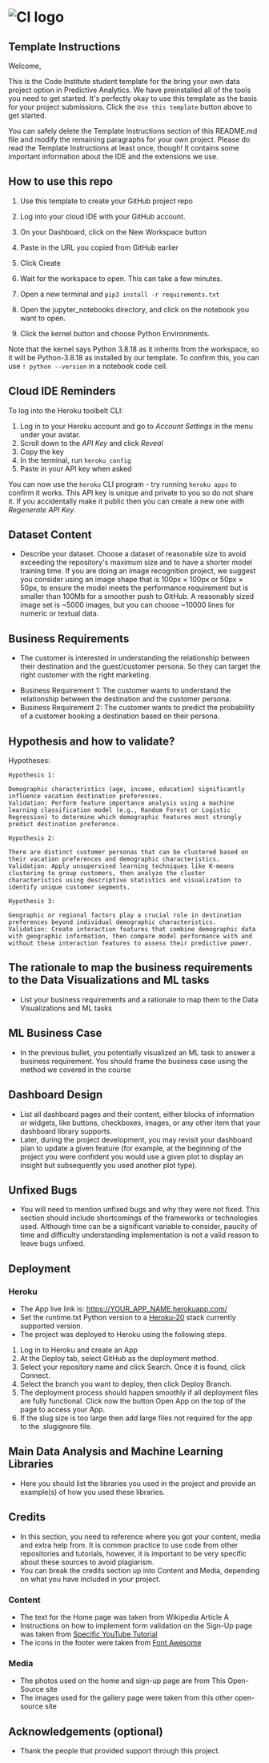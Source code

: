 # ![CI logo](https://codeinstitute.s3.amazonaws.com/fullstack/ci_logo_small.png)

## Template Instructions

Welcome,

This is the Code Institute student template for the bring your own data project option in Predictive Analytics. We have preinstalled all of the tools you need to get started. It's perfectly okay to use this template as the basis for your project submissions. Click the `Use this template` button above to get started.

You can safely delete the Template Instructions section of this README.md file and modify the remaining paragraphs for your own project. Please do read the Template Instructions at least once, though! It contains some important information about the IDE and the extensions we use.

## How to use this repo

1. Use this template to create your GitHub project repo

1. Log into your cloud IDE with your GitHub account.

1. On your Dashboard, click on the New Workspace button

1. Paste in the URL you copied from GitHub earlier

1. Click Create

1. Wait for the workspace to open. This can take a few minutes.

1. Open a new terminal and `pip3 install -r requirements.txt`

1. Open the jupyter_notebooks directory, and click on the notebook you want to open.

1. Click the kernel button and choose Python Environments.

Note that the kernel says Python 3.8.18 as it inherits from the workspace, so it will be Python-3.8.18 as installed by our template. To confirm this, you can use `! python --version` in a notebook code cell.

## Cloud IDE Reminders

To log into the Heroku toolbelt CLI:

1. Log in to your Heroku account and go to _Account Settings_ in the menu under your avatar.
2. Scroll down to the _API Key_ and click _Reveal_
3. Copy the key
4. In the terminal, run `heroku_config`
5. Paste in your API key when asked

You can now use the `heroku` CLI program - try running `heroku apps` to confirm it works. This API key is unique and private to you so do not share it. If you accidentally make it public then you can create a new one with _Regenerate API Key_.

## Dataset Content

- Describe your dataset. Choose a dataset of reasonable size to avoid exceeding the repository's maximum size and to have a shorter model training time. If you are doing an image recognition project, we suggest you consider using an image shape that is 100px × 100px or 50px × 50px, to ensure the model meets the performance requirement but is smaller than 100Mb for a smoother push to GitHub. A reasonably sized image set is ~5000 images, but you can choose ~10000 lines for numeric or textual data.

## Business Requirements

- The customer is interested in understanding the relationship between their destination and the guest/customer persona. So they can target the right customer with the right marketing.

* Business Requirement 1: The customer wants to understand the relationship between the destination and the customer persona.
* Business Requirement 2: The customer wants to predict the probability of a customer booking a destination based on their persona.

## Hypothesis and how to validate?

Hypotheses:

    Hypothesis 1:

    Demographic characteristics (age, income, education) significantly influence vacation destination preferences.
    Validation: Perform feature importance analysis using a machine learning classification model (e.g., Random Forest or Logistic Regression) to determine which demographic features most strongly predict destination preference.

    Hypothesis 2:

    There are distinct customer personas that can be clustered based on their vacation preferences and demographic characteristics.
    Validation: Apply unsupervised learning techniques like K-means clustering to group customers, then analyze the cluster characteristics using descriptive statistics and visualization to identify unique customer segments.

    Hypothesis 3:

    Geographic or regional factors play a crucial role in destination preferences beyond individual demographic characteristics.
    Validation: Create interaction features that combine demographic data with geographic information, then compare model performance with and without these interaction features to assess their predictive power.

## The rationale to map the business requirements to the Data Visualizations and ML tasks

- List your business requirements and a rationale to map them to the Data Visualizations and ML tasks

## ML Business Case

- In the previous bullet, you potentially visualized an ML task to answer a business requirement. You should frame the business case using the method we covered in the course

## Dashboard Design

- List all dashboard pages and their content, either blocks of information or widgets, like buttons, checkboxes, images, or any other item that your dashboard library supports.
- Later, during the project development, you may revisit your dashboard plan to update a given feature (for example, at the beginning of the project you were confident you would use a given plot to display an insight but subsequently you used another plot type).

## Unfixed Bugs

- You will need to mention unfixed bugs and why they were not fixed. This section should include shortcomings of the frameworks or technologies used. Although time can be a significant variable to consider, paucity of time and difficulty understanding implementation is not a valid reason to leave bugs unfixed.

## Deployment

### Heroku

- The App live link is: https://YOUR_APP_NAME.herokuapp.com/
- Set the runtime.txt Python version to a [Heroku-20](https://devcenter.heroku.com/articles/python-support#supported-runtimes) stack currently supported version.
- The project was deployed to Heroku using the following steps.

1. Log in to Heroku and create an App
2. At the Deploy tab, select GitHub as the deployment method.
3. Select your repository name and click Search. Once it is found, click Connect.
4. Select the branch you want to deploy, then click Deploy Branch.
5. The deployment process should happen smoothly if all deployment files are fully functional. Click now the button Open App on the top of the page to access your App.
6. If the slug size is too large then add large files not required for the app to the .slugignore file.

## Main Data Analysis and Machine Learning Libraries

- Here you should list the libraries you used in the project and provide an example(s) of how you used these libraries.

## Credits

- In this section, you need to reference where you got your content, media and extra help from. It is common practice to use code from other repositories and tutorials, however, it is important to be very specific about these sources to avoid plagiarism.
- You can break the credits section up into Content and Media, depending on what you have included in your project.

### Content

- The text for the Home page was taken from Wikipedia Article A
- Instructions on how to implement form validation on the Sign-Up page was taken from [Specific YouTube Tutorial](https://www.youtube.com/)
- The icons in the footer were taken from [Font Awesome](https://fontawesome.com/)

### Media

- The photos used on the home and sign-up page are from This Open-Source site
- The images used for the gallery page were taken from this other open-source site

## Acknowledgements (optional)

- Thank the people that provided support through this project.
